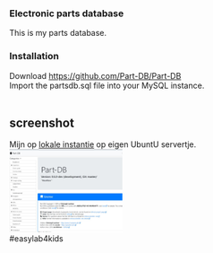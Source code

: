 ### Electronic parts database
This is my parts database. <br>

### Installation
Download https://github.com/Part-DB/Part-DB <br>
Import the partsdb.sql file into your MySQL instance.<br>
<br>

## screenshot
Mijn  op <a href="http://62.59.57.118/support/part-db/">lokale instantie</a> op eigen UbuntU servertje.<br>
<img src="https://github.com/pappavis/Part-DB/blob/master/plaatjes/mijn_partsdb.jpg?raw=true" width="40%" height="40%"><br>
#easylab4kids<br>
<br>
